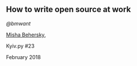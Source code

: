 ## How to write open source at work

*@bmwant*

[Misha Behersky](http://bmwlog.pp.ua/),
 
Kyiv.py #23

February 2018
